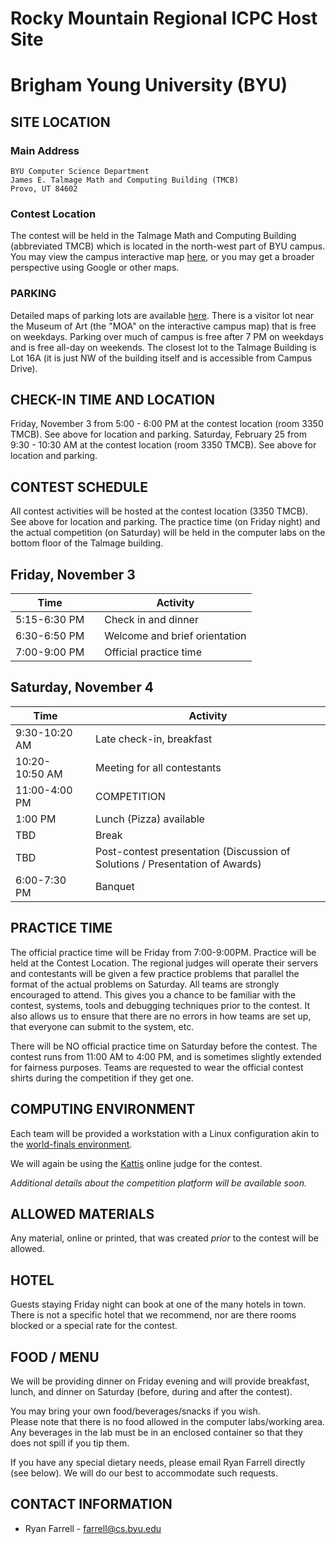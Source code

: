 # Rocky Mountain Regional ICPC Host Site

# Brigham Young University (BYU)

## SITE LOCATION

### Main Address

```
BYU Computer Science Department
James E. Talmage Math and Computing Building (TMCB)
Provo, UT 84602
```

### Contest Location

The contest will be held in the Talmage Math and Computing Building (abbreviated TMCB) which is located in the north-west part of BYU campus. You may view the campus interactive map [here](https://map.byu.edu), or you may get a broader perspective using Google or other maps.

### PARKING

Detailed maps of parking lots are available [here](https://map.byu.edu).  There is a visitor lot near the Museum of Art (the "MOA" on the interactive campus map) that is free on weekdays.  Parking over much of campus is free after 7 PM on weekdays and is free all-day on weekends.  The closest lot to the Talmage Building is Lot 16A (it is just NW of the building itself and is accessible from Campus Drive).

## CHECK-IN TIME AND LOCATION

Friday, November 3 from 5:00 - 6:00 PM at the contest location (room 3350 TMCB). See above for location and parking.
Saturday, February 25 from 9:30 - 10:30 AM at the contest location (room 3350 TMCB). See above for location and parking.

## CONTEST SCHEDULE

All contest activities will be hosted at the contest location (3350 TMCB). See above for location and parking.  The practice time (on Friday night) and the actual competition (on Saturday) will be held in the computer labs on the bottom floor of the Talmage building.

## Friday, November 3

| Time         |     | Activity                |
| ------------ | --- | ----------------------- |
| 5:15-6:30 PM |     | Check in and dinner     |
| 6:30-6:50 PM |     | Welcome and brief orientation |
| 7:00-9:00 PM |     | Official practice time  |

## Saturday, November 4

| Time       |     | Activity                              |
| ---------- | --- | ------------------------------------- |
| 9:30-10:20 AM |     | Late check-in, breakfast  |
| 10:20-10:50 AM |     | Meeting for all contestants           |
| 11:00-4:00 PM |     | COMPETITION |
| 1:00 PM  |     | Lunch (Pizza) available    |
| TBD  |     | Break                   |
| TBD  |     | Post-contest presentation (Discussion of Solutions / Presentation of Awards) |
| 6:00-7:30 PM  |     | Banquet |

## PRACTICE TIME

The official practice time will be Friday from 7:00-9:00PM. Practice will be held at the Contest Location. The regional judges will operate their servers and
contestants will be given a few practice problems that parallel the format of the actual problems on Saturday. All teams are strongly encouraged to attend.
This gives you a chance to be familiar with the contest, systems, tools and debugging techniques prior to the contest.  It also allows us to ensure that
there are no errors in how teams are set up, that everyone can submit to the system, etc.

There will be NO official practice time on Saturday before the contest.
The contest runs from 11:00 AM to 4:00 PM, and is sometimes slightly extended for fairness purposes. Teams are requested to wear the official contest shirts during
the competition if they get one.

## COMPUTING ENVIRONMENT

Each team will be provided a workstation with a Linux configuration akin to the [world-finals environment](https://docs.icpc.global/worldfinals-programming-environment/).

We will again be using the [Kattis](https://open.kattis.com) online judge for the contest.

*Additional details about the competition platform will be available soon.*

## ALLOWED MATERIALS

Any material, online or printed, that was created *prior* to the contest will be allowed.

## HOTEL

Guests staying Friday night can book at one of the many hotels in town. There is not a specific hotel that we recommend, nor are there rooms blocked
or a special rate for the contest.

## FOOD / MENU

We will be providing dinner on Friday evening and will provide breakfast, lunch, and dinner on Saturday (before, during and after the contest).

You may bring your own food/beverages/snacks if you wish.  
Please note that there is no food allowed in the computer labs/working area.  Any beverages in the lab must be in an enclosed container so that they does not spill if you tip them.

If you have any special dietary needs, please email Ryan Farrell directly (see below).  We will do our best to accommodate such requests.


## CONTACT INFORMATION

- Ryan Farrell - [farrell@cs.byu.edu](mailto:farrell@cs.byu.edu)
